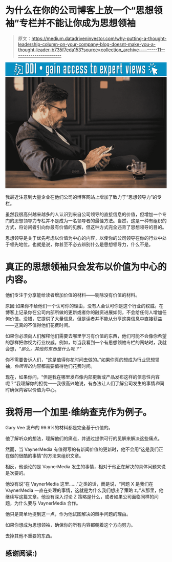 # 为什么在你的公司博客上放一个“思想领袖”专栏并不能让你成为思想领袖

> 原文：<https://medium.datadriveninvestor.com/why-putting-a-thought-leadership-column-on-your-company-blog-doesnt-make-you-a-thought-leader-b735f7eda153?source=collection_archive---------11----------------------->

[![](img/400ed1383ab7707f8056a1f0cbb0c3ed.png)](http://www.track.datadriveninvestor.com/1B9E)![](img/798fc51751bd660adfc5bb971f3effd9.png)

我最近注意到大量企业在他们公司的博客网站上增加了致力于“思想领导力”的专栏。

虽然我很高兴越来越多的人认识到来自公司领导的直接信息的价值，但增加一个专门的思想领导力专栏并不是成为一名领导者的最佳方法。当然，这是一种有组织的方式，将访问者引向你最有价值的见解，但这种方式完全违背了思想领导的目的。

思想领导是关于优先考虑以价值为中心的内容，以使你的公司领导在你的行业中处于领先地位。也就是说，你甚至不必去辨别什么是思想领导力，什么不是。

# 真正的思想领袖只会发布以价值为中心的内容。

他们专注于分享能给读者增加价值的材料——剔除没有价值的材料。

原因:如果你不给他们一个认可你的理由，没有人会认可你是这个行业的权威。在博客上记录你在公司内部所做的更新或者你的融资进展如何，不会给任何人增加任何价值。没错，它提供了大量信息，但是读者并不能从分享这类信息中直接获益——这真的不值得他们花费时间。

如果你必须向人们解释他们需要去哪里学习有价值的东西，他们可能不会像你希望的那样把你视为行业权威。例如，每当我看到一个有思想领袖专栏的网站时，我就会想，*“那么，其他的东西是什么呢？”*

你不需要告诉人们，“这是值得你花时间去做的。”如果你真的想成为行业思想领袖，*你所有的*内容都需要值得他们花费时间。

现在，如果你问，“但是我在哪里发布像内部更新或产品发布这样的信息性内容呢？”我理解你的担忧——我很高兴地说，有办法让人们了解公司发生的事情*和*同时确保内容以价值为中心。

# **我将用一个加里·维纳查克作为例子。**

Gary Vee 发布的 99.9%的材料都是完全基于价值的。

他了解听众的想法，理解他们的痛点，并通过提供可行的见解来解决这些痛点。

然而，当 VaynerMedia 有值得写的有新闻价值的更新时，他不会用“这是我们正在做的很酷的事情”的方法来组织文章。

相反，他谈论的是 VaynerMedia 发生的事情，相对于他正在解决的具体问题来说是次要的。

他没有说“在 VaynerMedia 这里……”之类的话，而是说，“问题 X 是我们在 VaynerMedia 一直在处理的事情，这就是为什么我们想出了策略 z。”从那里，他继续写这篇文章。他没有深入讨论 Z 策略是什么，或者如果公司面临同样的问题，为什么要与 VaynerMedia 合作。

他只是简单地提到这一点，作为他试图解决的棘手问题的理由。

如果你想成为思想领袖，确保你的所有内容都朝着这个方向努力。

去掉其他不重要的东西。

## 感谢阅读:)